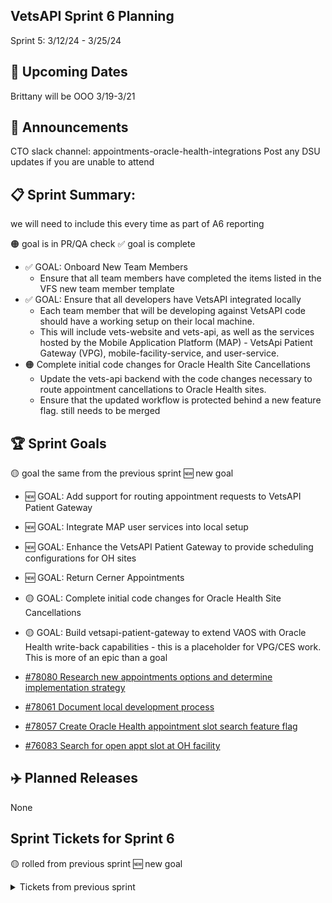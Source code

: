 ## VetsAPI Sprint 6 Planning
Sprint 5: 3/12/24 - 3/25/24

## 📅 Upcoming Dates
Brittany will be OOO 3/19-3/21 

## 📣 Announcements
CTO slack channel: appointments-oracle-health-integrations
Post any DSU updates if you are unable to attend

## 📋 Sprint Summary:
we will need to include this every time as part of A6 reporting

🟠 goal is in PR/QA check ✅ goal is complete

* ✅ GOAL: Onboard New Team Members
   * Ensure that all team members have completed the items listed in the VFS new team member template
* ✅ GOAL: Ensure that all developers have VetsAPI integrated locally
   * Each team member that will be developing against VetsAPI code should have a working setup on their local machine.
   * This will include vets-website and vets-api, as well as the services hosted by the Mobile Application Platform (MAP) - VetsApi Patient Gateway (VPG), mobile-facility-service, and user-service.
* 🟠 Complete initial code changes for Oracle Health Site Cancellations
  * Update the vets-api backend with the code changes necessary to route appointment cancellations to Oracle Health sites.
  * Ensure that the updated workflow is protected behind a new feature flag.
still needs to be merged

## 🏆 Sprint Goals
🟡 goal the same from the previous sprint 🆕 new goal

* 🆕 GOAL: Add support for routing appointment requests to VetsAPI Patient Gateway
* 🆕 GOAL: Integrate MAP user services into local setup
* 🆕 GOAL: Enhance the VetsAPI Patient Gateway to provide scheduling configurations for OH sites
* 🆕 GOAL: Return Cerner Appointments
* 🟡 GOAL: Complete initial code changes for Oracle Health Site Cancellations
* 🟡 GOAL: Build vetsapi-patient-gateway to extend VAOS with Oracle Health write-back capabilities - this is a placeholder for VPG/CES work. This is more of an epic than a goal

* [#78080 Research new appointments options and determine implementation strategy](https://app.zenhub.com/workspaces/appointments-oracle-health-integration-65a6e99ea522640e4d09393b/issues/gh/department-of-veterans-affairs/va.gov-team/78080)
* [#78061 Document local development process](https://app.zenhub.com/workspaces/appointments-oracle-health-integration-65a6e99ea522640e4d09393b/issues/gh/department-of-veterans-affairs/va.gov-team/78061)
* [#78057 Create Oracle Health appointment slot search feature flag](https://app.zenhub.com/workspaces/appointments-oracle-health-integration-65a6e99ea522640e4d09393b/issues/gh/department-of-veterans-affairs/va.gov-team/78057) 
* [#76083 Search for open appt slot at OH facility](https://app.zenhub.com/workspaces/appointments-oracle-health-integration-65a6e99ea522640e4d09393b/issues/gh/department-of-veterans-affairs/va.gov-team/76083)

## ✈️ Planned Releases
None

## Sprint Tickets for Sprint 6
🟡 rolled from previous sprint 🆕 new goal

<details>
<summary>Tickets from previous sprint</summary>

## Sprint Tickets for Sprint 5
🟡 rolled from previous sprint 🆕 new goal
🟡 GOAL: Complete initial code changes for Oracle Health Site CAncellations
🟡 #75639 Update appointment PUT requests to use VPG - In QA
🆕 GOAL: Add support for routing appointment requests to VetsAPI Patient Gateway
Update the VetsAPI vaos module with the capability to toggle the routing of appointment operations between vaos-service and VPG. This will allow the flexibility to easily test and validate the expected VPG behavior in the staging environment.
#77065 Add VPG routing feature flag
#77066 Implement optional VPG routing
🆕 GOAL: Integrate MAP user services into local setup
The work completed in #75635 and #75636 enabled the VetsAPI developers to integrate locally between vets-website, vets-api, and VPG. In order to fully test the appointment workflow, MAP authentication services must also be deployed locally. Since vetsApi addresses all MAP services from a single gateway, a proxy must be employed to allow the routing of multiple local MAP services to a single address. Develop, document, and deploy a script to enable this proxy.
#77019 Research and create Caddy script to enable local VPG integration
🆕 GOAL: Enhance the VetsAPI Patient Gateway to provide scheduling configurations for OH sites
Research and add an endpoint to the VetsAPI Patient Gateway that will enable the ability to retrieve the scheduling configurations for a list of facilities, including Oracle Health facilities.
#77072 Research VetsAPI type of care determination workflow
CES-302 VPG: Create facility configuration endpoint
🆕 GOAL: Return Cerner Appointments
CES-110 CES: Return Cerner appointments from Appointment reads
CES-109 CES: Return Cerner appointments from Appointment searches
GOAL: Build vetsapi-patient-gateway to extend VAOS with Oracle Health write-back capabilities this is a placeholder for VPG/CES work. This is more of an epic than a goal
<details> 

